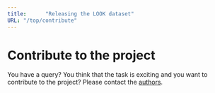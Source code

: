 ```yaml
---
title:      "Releasing the LOOK dataset"
URL: "/top/contribute"
---
```


# Contribute to the project

You have a query? You think that the task is exciting and you want to contribute to the project? 
Please contact the [authors](/top/authors/).